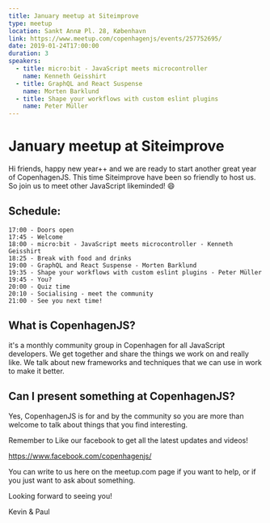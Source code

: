 ```yaml
---
title: January meetup at Siteimprove
type: meetup
location: Sankt Annæ Pl. 28, København
link: https://www.meetup.com/copenhagenjs/events/257752695/
date: 2019-01-24T17:00:00
duration: 3
speakers:
  - title: micro:bit - JavaScript meets microcontroller
    name: Kenneth Geisshirt
  - title: GraphQL and React Suspense
    name: Morten Barklund
  - title: Shape your workflows with custom eslint plugins
    name: Peter Müller
---
```


# January meetup at Siteimprove


Hi friends, happy new year++ and we are ready to start another great year of CopenhagenJS. This time Siteimprove have been so friendly to host us. So join us to meet other JavaScript likeminded! 😄

## Schedule:

    17:00 - Doors open
    17:45 - Welcome
    18:00 - micro:bit - JavaScript meets microcontroller - Kenneth Geisshirt
    18:25 - Break with food and drinks
    19:00 - GraphQL and React Suspense - Morten Barklund
    19:35 - Shape your workflows with custom eslint plugins - Peter Müller
    19:45 - You?
    20:00 - Quiz time
    20:10 - Socialising - meet the community
    21:00 - See you next time!

## What is CopenhagenJS?
it's a monthly community group in Copenhagen for all JavaScript developers. We get together and share the things we work on and really like. We talk about new frameworks and techniques that we can use in work to make it better.

## Can I present something at CopenhagenJS?
Yes, CopenhagenJS is for and by the community so you are more than welcome to talk about things that you find interesting.

Remember to Like our facebook to get all the latest updates and videos!

https://www.facebook.com/copenhagenjs/

You can write to us here on the meetup.com page if you want to help, or if you just want to ask about something.

Looking forward to seeing you!

Kevin &amp; Paul
